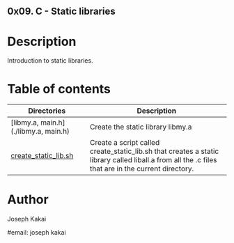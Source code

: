 ## 0x09. C - Static libraries

# Description
Introduction to static libraries.

# Table of contents
Directories | Description
------------|------------
[libmy.a, main.h](./libmy.a, main.h) | Create the static library libmy.a
[create_static_lib.sh](./create_static_lib.sh) | Create a script called create_static_lib.sh that creates a static library called liball.a from all the .c files that are in the current directory.

# Author 
Joseph Kakai

#email:
joseph kakai
